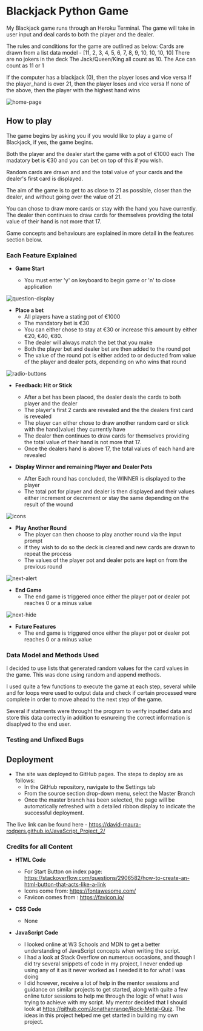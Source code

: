 # Blackjack Python Game

My Blackjack game runs through an Heroku Terminal. The game will take in user input and deal cards to both the player and the dealer. 

The rules and conditions for the game are outlined as below:
Cards are drawn from a list data model - [11, 2, 3, 4, 5, 6, 7, 8, 9, 10, 10, 10, 10]
There are no jokers in the deck
The Jack/Queen/King all count as 10.
The Ace can count as 11 or 1

If the computer has a blackjack (0), then the player loses and vice versa
If the player_hand is over 21, then the player loses and vice versa
If none of the above, then the player with the highest hand wins

![home-page](https://user-images.githubusercontent.com/91907661/153290742-48f5e3aa-489c-417a-9db4-06869f676cc4.png)


## How to play
The game begins by asking you if you would like to play a game of Blackjack, if yes, the game begins.

Both the player and the dealer start the game with a pot of €1000 each
The madatory bet is €30 and you can bet on top of this if you wish.

Random cards are drawn and and the total value of your cards and the dealer's first card is displayed.

The aim of the game is to get to as close to 21 as possible, closer than the dealer, and without going over the value of 21.

You can chose to draw more cards or stay with the hand you have currently. The dealer then continues to draw cards for themselves providing the total value of their hand is not more that 17.

Game concepts and behaviours are explained in more detail in the features section below.


### Each Feature Explained

- __Game Start__

  - You must enter 'y' on keyboard to begin game or 'n' to close application

![question-display](https://user-images.githubusercontent.com/91907661/153291336-e0cd84b7-e701-4b47-8d9b-89fe8de6a1b7.png)


- __Place a bet__
  - All players have a stating pot of €1000
  - The mandatory bet is €30
  - You can either chose to stay at €30 or increase this amount by either
  €20, €40, €80.
  - The dealer will always match the bet that you make
  - Both the player bet and dealer bet are then added to the round pot
  - The value of the round pot is either added to or deducted from 
  value of the player and dealer pots, depending on who wins that round

![radio-buttons](https://user-images.githubusercontent.com/91907661/153291667-c2943dac-587a-4988-b819-f9f7ee53a9f1.png)


- __Feedback: Hit or Stick__
  - After a bet has been placed, the dealer deals the cards to both player and the dealer
  - The player's first 2 cards are revealed and the the dealers first card is revealed
  - The player can either chose to draw another random card or stick with
  the hand(value) they currently have
  - The dealer then continues to draw cards for themselves providing the total value of their hand is not more that 17.
  - Once the dealers hand is above 17, the total values of each hand are revealed


- __Display Winner and remaining Player and Dealer Pots__
  - After Each round has concluded, the WINNER is displayed to the player
  - The total pot for player and dealer is then displayed and their
  values either increment or decrement or stay the same depending on 
  the result of the wound

![icons](https://user-images.githubusercontent.com/91907661/153291941-cf3e1321-7764-451b-b716-f9096a6b6485.png)


- __Play Another Round__
  - The player can then choose to play another round via the input prompt
  - if they wish to do so the deck is cleared and new cards are drawn
  to repeat the process
  - The values of the player pot and dealer pots are kept on from the previous round

![next-alert](https://user-images.githubusercontent.com/91907661/153292940-ff36ffe3-18ee-448b-b380-085ada9853ac.png)


- __End Game__
  - The end game is triggered once either the player pot or dealer pot reaches 0 or a minus value

![next-hide](https://user-images.githubusercontent.com/91907661/153293260-7de11d90-c73f-4de2-be46-7683e6255505.png)


- __Future Features__
  - The end game is triggered once either the player pot or dealer pot reaches 0 or a minus value


### Data Model and Methods Used
I decided to use lists that generated random values for the card values in the game. This was done using random and append methods.

I used quite a few functions to execute the game at each step, several while and for loops were used to output data and check if certain processed were complete in order to move ahead to the next step of the game.

Several if statments were throught the program to verify inputted data and store this data correctly in addition to esnureing the correct information is disaplyed to the end user.


### Testing and Unfixed Bugs


## Deployment
- The site was deployed to GitHub pages. The steps to deploy are as follows: 
  - In the GitHub repository, navigate to the Settings tab 
  - From the source section drop-down menu, select the Master Branch
  - Once the master branch has been selected, the page will be automatically refreshed with a detailed ribbon display to indicate the successful deployment. 

The live link can be found here - https://david-maura-rodgers.github.io/JavaScript_Project_2/ 


### Credits for all Content 
- __HTML Code__
  - For Start Button on index page: https://stackoverflow.com/questions/2906582/how-to-create-an-html-button-that-acts-like-a-link
  - Icons come from: https://fontawesome.com/
  - Favicon comes from : https://favicon.io/

- __CSS Code__
  - None

- __JavaScript Code__
  - I looked online at W3 Schools and MDN to get a better understanding of JavaScript concepts when writing the script.
  - I had a look at Stack Overflow on numerous occasions, and though I did try several snippets of code in my project, I never ended up using any of it as it never worked as I needed it to for what I was doing
  - I did however, receive a lot of help in the mentor sessions and guidance on similar projects to get started, along with quite a few online tutor sessions to help me through the logic of what I was trying to achieve with my script. My mentor decided that I should look at https://github.com/Jonathanrange/Rock-Metal-Quiz. The ideas in this project helped me get started in building my own project.

